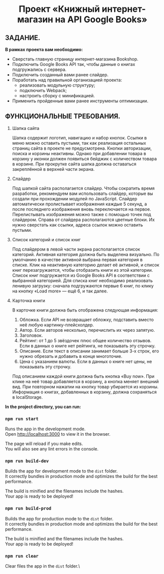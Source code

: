 <h1 align="center">Проект «Книжный интернет-магазин на API Google Books»</h1>

## ЗАДАНИЕ.

<p><strong>В рамках проекта вам необходимо:</strong></p>

<ul>
    <li>Сверстать главную страницу интернет-магазина Bookshop.</li>
    <li>Подключить Google Books API так, чтобы данные о книгах подгружались с сервера.</li>
    <li>Подключить созданный вами ранее слайдер.</li>
    <li>
        Поработать над правильной организацией проекта:
        <ul>
            <li>реализовать модульную структуру;</li>
            <li>подключить Webpack;</li>
            <li>настроить сборку с минификацией.</li>
        </ul>
    </li>
    <li>Применить пройденные вами ранее инструменты оптимизации.</li>
</ul>

## ФУНКЦИОНАЛЬНЫЕ ТРЕБОВАНИЯ.

<ol>
    <li>
        Шапка сайта
        <p>Шапка содержит логотип, навигацию и набор кнопок. Ссылки в меню можно оставить пустыми, так как реализация остальных страниц сайта в проекте не предусмотрена. Кнопки авторизации, поиска и корзины неактивны. Однако при добавлении товара в корзину у иконки должен появиться бейджик с количеством товара в корзине. При прокрутке сайта шапка должна оставаться закреплённой в верхней части экрана.
        </p>
    </li>
    <li>
        Слайдер
        <p>Под шапкой сайта располагается слайдер. Чтобы сократить время разработки, рекомендуем вам использовать слайдер, которые вы создали при прохождении модулей по JavaScript. Слайдер автоматически пролистывает изображения каждые 5 секунд, а после последнего изображения вновь переключается на первое. Перелистывать изображения можно также с помощью точек под слайдером. Справа от слайдера располагаются цветные блоки. Их нужно сверстать как ссылки, адреса ссылок можно оставить пустыми.</p>
    </li>
    <li>
        Список категорий и список книг
        <p>Под слайдером в левой части экрана располагается список категорий. Активная категория должна быть выделена визуально. По умолчанию в качестве активной выбрана первая категория в списке. Клик на неактивную категорию делает её активной, и список книг перезагружается, чтобы отобразить книги из этой категории. Список книг подгружается из Google Books API в соответствии с выбранной категорией. Для списка книг необходимо реализовать ленивую загрузку: сначала подгружаются первые 6 книг, по клику на кнопку «Load more» — ещё 6, и так далее.</p>
    </li>
    <li>
        Карточка книги
        <p>В карточке книги должна быть отображена следующая информация:</p>
        <ol>
            <li>Обложка. Если API не возвращает обложку, подставить вместо неё любую картинку-плейсхолдер.</li>
            <li>Автор. Если авторов несколько, перечислить их через запятую.</li>
            <li>Заголовок.</li>
            <li>Рейтинг: от 1 до 5 звёздочек плюс общее количество отзывов. Если в данных о книге нет рейтинга, не показывать эту строчку.</li>
            <li>Описание. Если текст в описании занимает больше 3-х строк, его нужно обрезать и добавить в конце многоточие.</li>
            <li>Цена с указанием валюты. Если в данных о книге нет цены, не показывать эту строчку.</li>
        </ol>
        <p>Под описанием каждой книги должна быть кнопка «Buy now». При клике на неё товар добавляется в корзину, а кнопка меняет внешний вид. При повторном нажатии на кнопку товар убирается из корзины. Информация о книгах, добавленных в корзину, должна сохраняться в localStorage.</p>
    </li>
</ol>

<strong>In the project directory, you can run:</strong>

### `npm run start`

Runs the app in the development mode.\
Open [http://localhost:3000](http://localhost:3000) to view it in the browser.

The page will reload if you make edits.\
You will also see any lint errors in the console.


### `npm run build-dev`

Builds the app for development mode to the `dist` folder.\
It correctly bundles in production mode and optimizes the build for the best performance.

The build is minified and the filenames include the hashes.\
Your app is ready to be deployed!


### `npm run build-prod`
Builds the app for production mode to the `dist` folder.\
It correctly bundles in production mode and optimizes the build for the best performance.

The build is minified and the filenames include the hashes.\
Your app is ready to be deployed!

### `npm run clear`
Clear files the app in the `dist` folder.\


